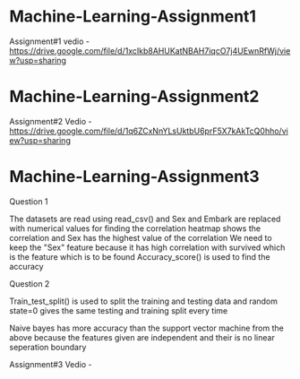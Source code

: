 # Machine-Learning-Assignment1
Assignment#1 vedio - https://drive.google.com/file/d/1xcIkb8AHUKatNBAH7iqcO7j4UEwnRfWj/view?usp=sharing
# Machine-Learning-Assignment2
Assignment#2 Vedio - https://drive.google.com/file/d/1q6ZCxNnYLsUktbU6prF5X7kAkTcQ0hho/view?usp=sharing
# Machine-Learning-Assignment3
Question 1

The datasets are read using read_csv() and Sex and Embark are replaced with numerical values for finding the correlation heatmap shows the correlation and Sex has the highest value of the correlation
We need to keep the "Sex" feature because it has high correlation with survived which is the feature which is to be found
Accuracy_score() is used to find the accuracy

Question 2

Train_test_split() is used to split the training and testing data and random state=0 gives the same testing and training split every time

Naive bayes has more accuracy than the support vector machine from the above because the features given are independent and their is no linear seperation boundary

Assignment#3 Vedio  - 
